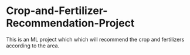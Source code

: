 # Crop-and-Fertilizer-Recommendation-Project
This is an ML project which which will recommend the crop and fertilizers according to the area.
